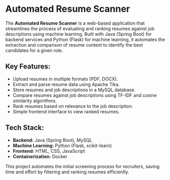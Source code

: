 # Automated Resume Scanner

The **Automated Resume Scanner** is a web-based application that streamlines the process of evaluating and ranking resumes against job descriptions using machine learning. Built with Java (Spring Boot) for backend services and Python (Flask) for machine learning, it automates the extraction and comparison of resume content to identify the best candidates for a given role.

## Key Features:
- Upload resumes in multiple formats (PDF, DOCX).
- Extract and parse resume data using Apache Tika.
- Store resumes and job descriptions in a MySQL database.
- Compare resumes against job descriptions using TF-IDF and cosine similarity algorithms.
- Rank resumes based on relevance to the job description.
- Simple frontend interface to view ranked resumes.

## Tech Stack:
- **Backend:** Java (Spring Boot), MySQL
- **Machine Learning:** Python (Flask, scikit-learn)
- **Frontend:** HTML, CSS, JavaScript
- **Containerization:** Docker

This project automates the initial screening process for recruiters, saving time and effort by filtering and ranking resumes efficiently.

